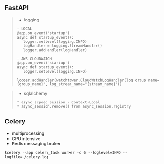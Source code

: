 ## FastAPI

>- logging
>```
>- LOCAL
>@app.on_event('startup')
>async def startup_event():
>    logger.setLevel(logging.INFO)
>    logHandler = logging.StreamHandler()
>    logger.addHandler(logHandler)
>
>- AWS CLOUDWATCH
>@app.on_event('startup')
>async def startup_event():
>    logger.setLevel(logging.INFO)
>    logger.addHandler(watchtower.CloudWatchLogHandler(log_group_name="{group_name}", log_stream_name="{stream_name}"))
>```

>- sqlalchemy
> ```
> * async_scpoed_session - Context-Local
> * async_session.remove() from async_session.registry
> ```


## Celery

- multiprocessing
- CPU intensive
- Redis messaging broker
```
$celery --app celery_task worker -c 6 --loglevel=INFO --logfile=./celery.log
```
